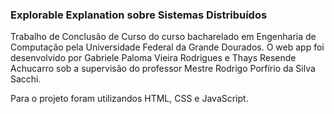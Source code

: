 ### Explorable Explanation sobre Sistemas Distribuídos

Trabalho de Conclusão de Curso do curso bacharelado em Engenharia de Computação pela Universidade Federal da Grande Dourados. O web app foi desenvolvido por Gabriele Paloma Vieira Rodrigues e Thays Resende Achucarro sob a supervisão do professor Mestre Rodrigo Porfírio da Silva Sacchi.

Para o projeto foram utilizandos HTML, CSS e JavaScript.

